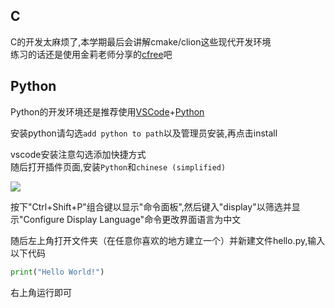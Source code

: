 ## C

C的开发太麻烦了,本学期最后会讲解cmake/clion这些现代开发环境  
练习的话还是使用金莉老师分享的[cfree](https://wwio.lanzoub.com/ilp6U2fc7wdc2)吧

## Python

Python的开发环境还是推荐使用[VSCode](https://code.visualstudio.com/Download)+[Python](https://wwio.lanzoub.com/itBg52f5p2yj)

安装python请勾选`add python to path`以及管理员安装,再点击install

vscode安装注意勾选添加快捷方式  
随后打开插件页面,安装`Python`和`chinese (simplified)`

![](https://s2.loli.net/2024/11/17/oEIfkMQdPFwx9Ws.png)

按下"Ctrl+Shift+P"组合键以显示"命令面板",然后键入"display"以筛选并显示"Configure Display Language"命令更改界面语言为中文

随后左上角打开文件夹（在任意你喜欢的地方建立一个）并新建文件hello.py,输入以下代码

```python
print("Hello World!")
```

右上角运行即可